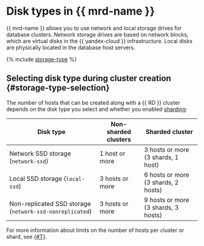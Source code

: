 # Disk types in {{ mrd-name }}



{{ mrd-name }} allows you to use network and local storage drives for database clusters. Network storage drives are based on network blocks, which are virtual disks in the {{ yandex-cloud }} infrastructure. Local disks are physically located in the database host servers.

{% include [storage-type](../../_includes/mdb/mrd/storage-type.md) %}

## Selecting disk type during cluster creation {#storage-type-selection}

The number of hosts that can be created along with a {{ RD }} cluster depends on the disk type you select and whether you enabled [sharding](./sharding.md):

| Disk type | Non-sharded clusters | Sharded cluster |
| ------------------------------------------------------------------------- | --------------------------------- | ----------------------------------|
| Network SSD storage (`network-ssd`) | 1 host or more | 3 hosts or more (3 shards, 1 host) |
| Local SSD storage (`local-ssd`) | 3 hosts or more | 6 hosts or more (3 shards, 2 hosts) |
| Non-replicated SSD storage (`network-ssd-nonreplicated`) | 3 hosts or more | 9 hosts or more (3 shards, 3 hosts) |

For more information about limits on the number of hosts per cluster or shard, see [{#T}](./limits.md).

